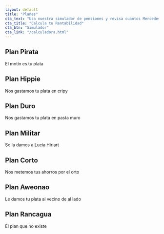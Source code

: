 ```yaml
---
layout: default
title: "Planes"
cta_text: "Usa nuestra simulador de pensiones y revisa cuantos Mercedes-Benz te alcanzan"
cta_title: "Calcula tu Rentabilidad"
cta_btn: "Simulador"
cta_link: "/calculadora.html"
---
```


## Plan Pirata
El motín es tu plata

## Plan Hippie
Nos gastamos tu plata en cripy

## Plan Duro
Nos gastamos tu plata en pasta muro

## Plan Militar
Se la damos a Lucia Hiriart

## Plan Corto
Nos metemos tus ahorros por el orto

## Plan Aweonao
Le damos tu plata al vecino de al lado

## Plan Rancagua
El plan que no existe
